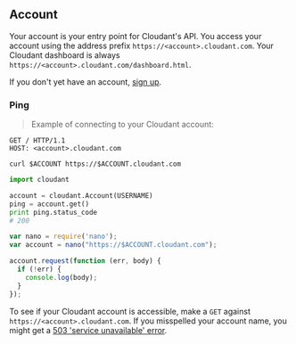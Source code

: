 ## Account

Your account is your entry point for Cloudant's API.
You access your account using the address prefix `https://<account>.cloudant.com`.
Your Cloudant dashboard is always `https://<account>.cloudant.com/dashboard.html`.

If you don't yet have an account, [sign up](https://cloudant.com/sign-up/).

### Ping

> Example of connecting to your Cloudant account:

```http
GET / HTTP/1.1
HOST: <account>.cloudant.com
```

```shell
curl $ACCOUNT https://$ACCOUNT.cloudant.com
```

```python
import cloudant

account = cloudant.Account(USERNAME)
ping = account.get()
print ping.status_code
# 200
```

```javascript
var nano = require('nano');
var account = nano("https://$ACCOUNT.cloudant.com");

account.request(function (err, body) {
  if (!err) {
    console.log(body);
  }
});
```

To see if your Cloudant account is accessible, make a `GET` against `https://<account>.cloudant.com`. If you misspelled your account name, you might get a [503 'service unavailable' error](#503).

